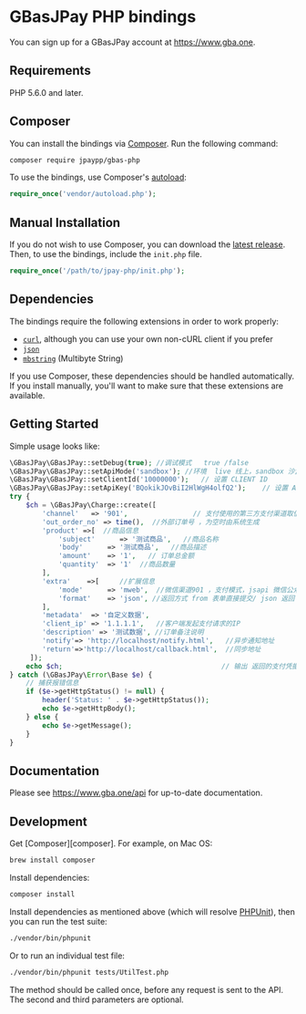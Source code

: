 # GBasJPay PHP bindings

You can sign up for a GBasJPay account at https://www.gba.one.

## Requirements

PHP 5.6.0 and later.

## Composer

You can install the bindings via [Composer](http://getcomposer.org/). Run the following command:

```bash
composer require jpaypp/gbas-php
```

To use the bindings, use Composer's [autoload](https://getcomposer.org/doc/01-basic-usage.md#autoloading):

```php
require_once('vendor/autoload.php');
```

## Manual Installation

If you do not wish to use Composer, you can download the [latest release](https://github.com/chuangxiangjpay/jpay-php/releases). Then, to use the bindings, include the `init.php` file.

```php
require_once('/path/to/jpay-php/init.php');
```

## Dependencies

The bindings require the following extensions in order to work properly:

- [`curl`](https://secure.php.net/manual/en/book.curl.php), although you can use your own non-cURL client if you prefer
- [`json`](https://secure.php.net/manual/en/book.json.php)
- [`mbstring`](https://secure.php.net/manual/en/book.mbstring.php) (Multibyte String)

If you use Composer, these dependencies should be handled automatically. If you install manually, you'll want to make sure that these extensions are available.

## Getting Started

Simple usage looks like:

```php
\GBasJPay\GBasJPay::setDebug(true); //调试模式   true /false
\GBasJPay\GBasJPay::setApiMode('sandbox'); //环境  live 线上，sandbox 沙盒
\GBasJPay\GBasJPay::setClientId('10000000');   // 设置 CLIENT ID
\GBasJPay\GBasJPay::setApiKey('BQokikJOvBiI2HlWgH4olfQ2');    // 设置 API Key
try {
    $ch = \GBasJPay\Charge::create([
        'channel'   => '901',                // 支付使用的第三方支付渠道取值
        'out_order_no' => time(),  //外部订单号 ，为空时由系统生成
        'product' =>[  //商品信息
            'subject'      => '测试商品',   //商品名称
            'body'      => '测试商品',   //商品描述
            'amount'    => '1',   // 订单总金额
            'quantity'  => '1'  //商品数量
        ],
        'extra'    =>[     //扩展信息
            'mode'      => 'mweb',  //微信渠道901 ，支付模式，jsapi 微信公众号、native 扫码支付、mweb H5 支付 ,link 返回支付链接跳转
            'format'    => 'json', //返回方式 from 表单直接提交/ json 返回
        ],
        'metadata'  => '自定义数据',
        'client_ip' => '1.1.1.1',   //客户端发起支付请求的IP
        'description' => '测试数据', //订单备注说明
        'notify'=> 'http://localhost/notify.html',   //异步通知地址
        'return'=>'http://localhost/callback.html',  //同步地址
     ]);
    echo $ch;                                       // 输出 返回的支付凭据 Charge
} catch (\GBasJPay\Error\Base $e) {
    // 捕获报错信息
    if ($e->getHttpStatus() != null) {
        header('Status: ' . $e->getHttpStatus());
        echo $e->getHttpBody();
    } else {
        echo $e->getMessage();
    }
}


```

## Documentation

Please see https://www.gba.one/api for up-to-date documentation.

## Development

Get [Composer][composer]. For example, on Mac OS:

```bash
brew install composer
```

Install dependencies:

```bash
composer install
```

Install dependencies as mentioned above (which will resolve [PHPUnit](http://packagist.org/packages/phpunit/phpunit)), then you can run the test suite:

```bash
./vendor/bin/phpunit
```

Or to run an individual test file:

```bash
./vendor/bin/phpunit tests/UtilTest.php
```

The method should be called once, before any request is sent to the API. The second and third parameters are optional.